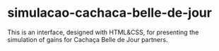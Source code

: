 # simulacao-cachaca-belle-de-jour
This is an interface, designed with HTML&CSS, for presenting the simulation of gains for Cachaça Belle de Jour partners.
